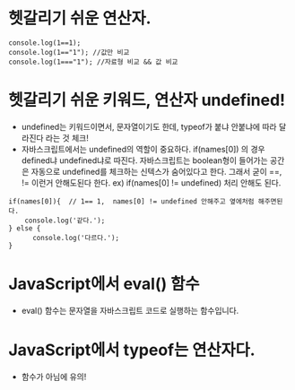 # 헷갈리기 쉬운 연산자.

```
console.log(1==1);
console.log(1=="1"); //값만 비교
console.log(1==="1"); //자료형 비교 && 값 비교
```

# 헷갈리기 쉬운 키워드, 연산자 undefined!
- undefined는 키워드이면서, 문자열이기도 한데, typeof가 붙냐 안붙냐에 따라 달라진다 라는 것 체크!
- 자바스크립트에서는 undefined의 역할이 중요하다.
if(names[0]) 의 경우 defined냐 undefined냐로 따진다.
자바스크립트는 boolean형이 들어가는 공간은 자동으로 undefined를 체크하는 신텍스가 숨어있다고 한다. 그래서 굳이 ==, != 이런거 안해도된다 한다.
ex) if(names[0] != undefined) 처리 안해도 된다.
```
if(names[0]){  // 1== 1,  names[0] != undefined 안해주고 옆에처럼 해주면된다.
    console.log('같다.');
} else {
	  console.log('다르다.');
}
```


# JavaScript에서 eval() 함수
- eval() 함수는 문자열을 자바스크립트 코드로 실행하는 함수입니다.

# JavaScript에서 typeof는 연산자다.
- 함수가 아님에 유의!
